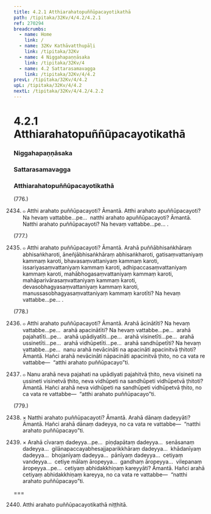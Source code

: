 ```yaml
---
title: 4.2.1 Atthiarahatopuññūpacayotikathā
path: /tipitaka/32Kv/4/4.2/4.2.1
ref: 270294
breadcrumbs:
  - name: Home
    link: /
  - name: 32Kv Kathāvatthupāḷi
    link: /tipitaka/32Kv
  - name: 4 Niggahapaṇṇāsaka
    link: /tipitaka/32Kv/4
  - name: 4.2 Sattarasamavagga
    link: /tipitaka/32Kv/4/4.2
prevL: /tipitaka/32Kv/4/4.2
upL: /tipitaka/32Kv/4/4.2
nextL: /tipitaka/32Kv/4/4.2/4.2.2
---
```


# 4.2.1 Atthiarahatopuññūpacayotikathā

### Niggahapaṇṇāsaka

### Sattarasamavagga

### Atthiarahatopuññūpacayotikathā

(776.)

2434. ๐ Atthi arahato puññūpacayoti? Āmantā. Atthi arahato apuññūpacayoti? Na hevaṃ vattabbe…pe…  natthi arahato apuññūpacayoti? Āmantā. Natthi arahato puññūpacayoti? Na hevaṃ vattabbe…pe… .

(777.)

2435. ๐ Atthi arahato puññūpacayoti? Āmantā. Arahā puññābhisaṅkhāraṃ abhisaṅkharoti, āneñjābhisaṅkhāraṃ abhisaṅkharoti, gatisaṃvattaniyaṃ kammaṃ karoti, bhavasaṃvattaniyaṃ kammaṃ karoti, issariyasaṃvattaniyaṃ kammaṃ karoti, adhipaccasaṃvattaniyaṃ kammaṃ karoti, mahābhogasaṃvattaniyaṃ kammaṃ karoti, mahāparivārasaṃvattaniyaṃ kammaṃ karoti, devasobhagyasaṃvattaniyaṃ kammaṃ karoti, manussasobhagyasaṃvattaniyaṃ kammaṃ karotīti? Na hevaṃ vattabbe…pe… .

(778.)

2436. ๐ Atthi arahato puññūpacayoti? Āmantā. Arahā ācinātīti? Na hevaṃ vattabbe…pe…  arahā apacinātīti? Na hevaṃ vattabbe…pe…  arahā pajahatīti…pe…  arahā upādiyatīti…pe…  arahā visinetīti…pe…  arahā ussinetīti…pe…  arahā vidhūpetīti…pe…  arahā sandhūpetīti? Na hevaṃ vattabbe…pe…  nanu arahā nevācināti na apacināti apacinitvā ṭhitoti? Āmantā. Hañci arahā nevācināti nāpacināti apacinitvā ṭhito, no ca vata re vattabbe—  “atthi arahato puññūpacayo”ti.

2437. ๐ Nanu arahā neva pajahati na upādiyati pajahitvā ṭhito, neva visineti na ussineti visinetvā ṭhito, neva vidhūpeti na sandhūpeti vidhūpetvā ṭhitoti? Āmantā. Hañci arahā neva vidhūpeti na sandhūpeti vidhūpetvā ṭhito, no ca vata re vattabbe—  “atthi arahato puññūpacayo”ti.

(779.)

2438. × Natthi arahato puññūpacayoti? Āmantā. Arahā dānaṃ dadeyyāti? Āmantā. Hañci arahā dānaṃ dadeyya, no ca vata re vattabbe—  “natthi arahato puññūpacayo”ti.

2439. × Arahā cīvaraṃ dadeyya…pe…  piṇḍapātaṃ dadeyya…  senāsanaṃ dadeyya…  gilānapaccayabhesajjaparikkhāraṃ dadeyya…  khādanīyaṃ dadeyya…  bhojanīyaṃ dadeyya…  pānīyaṃ dadeyya…  cetiyaṃ vandeyya…  cetiye mālaṃ āropeyya…  gandhaṃ āropeyya…  vilepanaṃ āropeyya…pe…  cetiyaṃ abhidakkhiṇaṃ kareyyāti? Āmantā. Hañci arahā cetiyaṃ abhidakkhiṇaṃ kareyya, no ca vata re vattabbe—  “natthi arahato puññūpacayo”ti.

===

2440. Atthi arahato puññūpacayotikathā niṭṭhitā.




